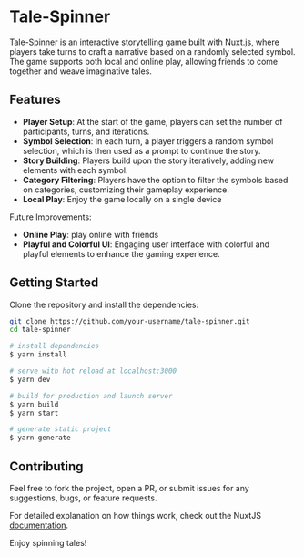 # Tale-Spinner

Tale-Spinner is an interactive storytelling game built with Nuxt.js, where players take turns to craft a narrative based on a randomly selected symbol. The game supports both local and online play, allowing friends to come together and weave imaginative tales.

## Features

- **Player Setup**: At the start of the game, players can set the number of participants, turns, and iterations.
- **Symbol Selection**: In each turn, a player triggers a random symbol selection, which is then used as a prompt to continue the story.
- **Story Building**: Players build upon the story iteratively, adding new elements with each symbol.
- **Category Filtering**: Players have the option to filter the symbols based on categories, customizing their gameplay experience.
- **Local Play**: Enjoy the game locally on a single device

Future Improvements:
- **Online Play**: play online with friends
- **Playful and Colorful UI**: Engaging user interface with colorful and playful elements to enhance the gaming experience.

## Getting Started

Clone the repository and install the dependencies:

```bash
git clone https://github.com/your-username/tale-spinner.git
cd tale-spinner

# install dependencies
$ yarn install

# serve with hot reload at localhost:3000
$ yarn dev

# build for production and launch server
$ yarn build
$ yarn start

# generate static project
$ yarn generate
```

## Contributing

Feel free to fork the project, open a PR, or submit issues for any suggestions, bugs, or feature requests.

For detailed explanation on how things work, check out the NuxtJS [documentation](https://nuxtjs.org).

Enjoy spinning tales!
